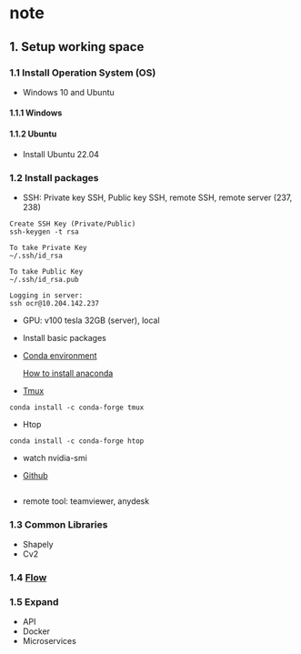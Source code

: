 # note

## 1. Setup working space
### 1.1 Install Operation System (OS)
* Windows 10 and Ubuntu

#### 1.1.1 Windows
#### 1.1.2 Ubuntu
* Install Ubuntu 22.04

### 1.2 Install packages
* SSH: Private key SSH, Public key SSH, remote SSH, remote server (237, 238)
```
Create SSH Key (Private/Public)
ssh-keygen -t rsa

To take Private Key
~/.ssh/id_rsa

To take Public Key
~/.ssh/id_rsa.pub

Logging in server:
ssh ocr@10.204.142.237

```
* GPU: v100 tesla 32GB (server), local
* Install basic packages
* [Conda environment](https://docs.conda.io/projects/conda/en/4.6.0/_downloads/52a95608c49671267e40c689e0bc00ca/conda-cheatsheet.pdf)

     [How to install anaconda](https://docs.anaconda.com/anaconda/install/linux/)
* [Tmux](https://tmuxcheatsheet.com/)
```
conda install -c conda-forge tmux
```
* Htop
```
conda install -c conda-forge htop
```

* watch nvidia-smi

* [Github](https://education.github.com/git-cheat-sheet-education.pdf) 
```
```

* remote tool: teamviewer, anydesk

### 1.3 Common Libraries
* Shapely
* Cv2

### 1.4 [Flow](https://docs.google.com/document/d/1zAiTrEINrVP7vnkV3pH_mM4A7NrD1N0zi-KAq0fXL0c/edit#heading=h.hzm7uijj1sgr)

### 1.5 Expand
* API
* Docker
* Microservices
